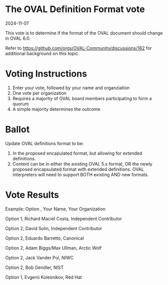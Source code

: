 # The OVAL Definition Format vote

2024-11-07

This vote is to determine if the format of the OVAL document should change in OVAL 6.0.

Refer to https://github.com/orgs/OVAL-Community/discussions/162 for additional background on this topic.

# Voting Instructions
1.  Enter your vote, followed by your name and organziation
2.  One vote per organization
3.  Requires a majority of OVAL board members participating to form a quorum
4.  A simple majority determines the outcome

# Ballot
Update OVAL definitions format to be:
1. In the proposed encapulated format, but allowing for extended definitions.
2. Content can be in either the existing OVAL 5.x format, OR the newly proposed encapsulated format with extended definitions.   OVAL interpreters will need to support BOTH existing AND new formats.

# Vote Results
Example:  Option <X>, Your Name, Your Organization

Option 1, Richard Maciel Costa, Independent Contributor

Option 2, David Solin, Independent Contributor

Option 2, Eduardo Barretto, Canonical

Option 2, Adam Biggs/Max Ullman, Arctic Wolf

Option 2, Jack Vander Pol, NIWC

Option 2, Bob Gendler, NIST

Option 1, Evgenii Kolesnikov, Red Hat
